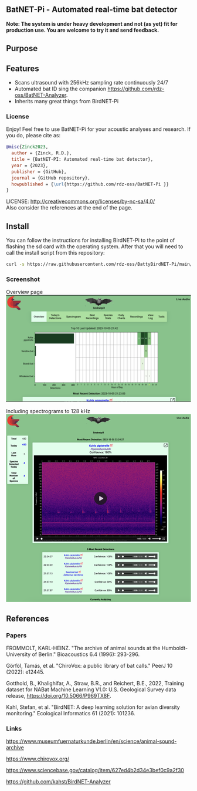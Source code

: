 ## BatNET-Pi - Automated real-time bat detector

**Note: The system is under heavy development and not (as yet) fit for production use. You are welcome to try it and send feedback.**
## Purpose

## Features

* Scans ultrasound with 256kHz sampling rate continuously 24/7 
* Automated bat ID sing the companion https://github.com/rdz-oss/BatNET-Analyzer.
* Inherits many great things from BirdNET-Pi

### License

Enjoy! Feel free to use BatNET-Pi for your acoustic analyses and research. If you do, please cite as:
``` bibtex
@misc{Zinck2023,
  author = {Zinck, R.D.},
  title = {BatNET-PI: Automated real-time bat detector},
  year = {2023},
  publisher = {GitHub},
  journal = {GitHub repository},
  howpublished = {\url{https://github.com/rdz-oss/BatNET-Pi }}
}
```

LICENSE: http://creativecommons.org/licenses/by-nc-sa/4.0/  
Also consider the references at the end of the page.


## Install
You can follow the instructions for installing BirdNET-Pi to the point of flashing the sd card with the operating system. After that you will need to call
the install script from this repository:
```sh
curl -s https://raw.githubusercontent.com/rdz-oss/BattyBirdNET-Pi/main/newinstaller.sh | bash
```

### Screenshot
Overview page
![main page](homepage/images/BatNET-Pi-Screen.png "Main page")

Including spectrograms to 128 kHz
![main page](homepage/images/BatNET-Pi-Screen-2.png "Main page")

## References

### Papers

FROMMOLT, KARL-HEINZ. "The archive of animal sounds at the Humboldt-University of Berlin." Bioacoustics 6.4 (1996): 293-296.

Görföl, Tamás, et al. "ChiroVox: a public library of bat calls." PeerJ 10 (2022): e12445.

Gotthold, B., Khalighifar, A., Straw, B.R., and Reichert, B.E., 2022, 
Training dataset for NABat Machine Learning V1.0: U.S. Geological Survey 
data release, https://doi.org/10.5066/P969TX8F.

Kahl, Stefan, et al. "BirdNET: A deep learning solution for avian diversity monitoring." Ecological Informatics 61 (2021): 101236.

### Links

https://www.museumfuernaturkunde.berlin/en/science/animal-sound-archive

https://www.chirovox.org/

https://www.sciencebase.gov/catalog/item/627ed4b2d34e3bef0c9a2f30

https://github.com/kahst/BirdNET-Analyzer

